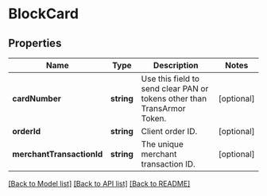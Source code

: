 # BlockCard

## Properties
Name | Type | Description | Notes
------------ | ------------- | ------------- | -------------
**cardNumber** | **string** | Use this field to send clear PAN or tokens other than TransArmor Token. | [optional] 
**orderId** | **string** | Client order ID. | [optional] 
**merchantTransactionId** | **string** | The unique merchant transaction ID. | [optional] 

[[Back to Model list]](../README.md#documentation-for-models) [[Back to API list]](../README.md#documentation-for-api-endpoints) [[Back to README]](../README.md)


